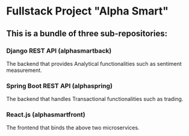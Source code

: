 # Fullstack Project "Alpha Smart" 
## This is a bundle of three sub-repositories: 

### Django REST API (alphasmartback)
The backend that provides Analytical functionalities such as sentiment measurement.

### Spring Boot REST API (alphaspring)
The backend that handles Transactional functionalities such as trading.

### React.js (alphasmartfront)
The frontend that binds the above two microservices.